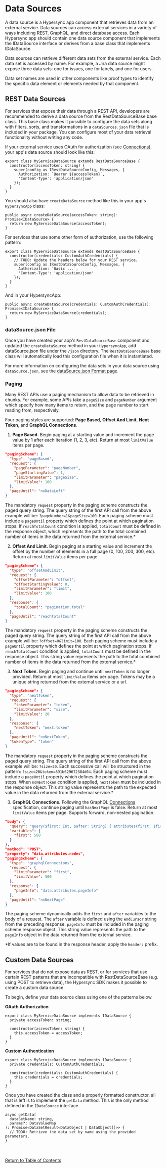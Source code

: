 # Data Sources

A data source is a Hypersync app component that retrieves data from an external service. Data sources can access external services in a variety of ways including REST, GraphQL, and direct database access. Each Hypersync app should contain one data source component that implements the IDataSource interface or derives from a base class that implements IDataSource.

Data sources can retrieve different data sets from the external service. Each data set is accessed by name. For example, a Jira data source might expose three data sets: one for issues, one for labels, and one for users.

Data set names are used in other components like proof types to identify the specific data element or elements needed by that component.

## REST Data Sources

For services that expose their data through a REST API, developers are recommended to derive a data source from the RestDataSourceBase base class. This base class makes it possible to configure the data sets along with filters, sorts, and transformations in a `dataSources.json` file that is included in your package. You can configure most of your data retrieval functionality without writing any code.

If your external service uses OAuth for authorization (see [Connections](./004-connections.md)), your app's data source should look like this:

```
export class MyServiceDataSource extends RestDataSourceBase {
  constructor(accessToken: string) {
    super(config as IRestDataSourceConfig, Messages, {
      Authorization: `Bearer ${accessToken}`,
      'Content-Type': 'application/json'
    });
  }
}

```

You should also have `createDataSource` method like this in your app's `HypersyncApp` class:

```
public async createDataSource(accessToken: string): Promise<IDataSource> {
  return new MyServiceDataSource(accessToken);
}
```

For services that use some other form of authorization, use the following pattern:

```
export class MyServiceDataSource extends RestDataSourceBase {
  constructor(credentials: CustomAuthCredentials) {
    // TODO: Update the headers below for your REST service.
    super(config as IRestDataSourceConfig, Messages, {
      Authorization: `Basic ...`,
      'Content-Type': 'application/json'
    });
  }
}
```

And in your HypersyncApp:

```
public async createDataSource(credentials: CustomAuthCredentials): Promise<IDataSource> {
  return new MyServiceDataSource(credentials);
}
```

### dataSource.json File

Once you have created your app's `RestDataSourceBase` component and updated the `createDataSource` method in your `HypersyncApp`, add dataSource.json file under the `/json` directory. The `RestDataSourceBase` base class will automatically load this configuration file when it is instantiated.

For more information on configuring the data sets in your data source using `dataSource.json`, see the [dataSource.json Format page](./052-data-source-json.md).

### Paging

Many REST APIs use a paging mechanism to allow data to be retrieved in chunks. For example, some APIs take a `pageSize` and `pageNumber` argument which specify how many items to return, and the page number to start reading from, respectively.

Four paging styles are supported: __Page Based__, __Offset And Limit__, __Next Token__, and __GraphQL Connections__.

1.  __Page Based.__  Begin paging at a starting value and increment the page value by 1 after each iteration (1, 2, 3, etc).  Return at most `limitValue` items per page.

```json
"pagingScheme": {
  "type": "pageBased",
  "request": {
    "pageParameter": "pageNumber",
    "pageStartingValue": 1,
    "limitParameter": "pageSize",
    "limitValue": 100
  },
  "pageUntil": "noDataLeft"
}
```

The mandatory `request` property in the paging scheme constructs the paged query string.  The query string of the first API call from the above example will be: `?pageNumber=1&pageSize=100`.  Each paging scheme must include a `pageUntil` property which defines the point at which pagination stops.  If `reachTotalCount` condition is applied, `totalCount` must be defined in the response object, which represents the path to the total combined number of items in the data returned from the external service.*

2.  __Offset And Limit.__  Begin paging at a starting value and increment the offset by the number of elements in a full page (0, 100, 200, 300, etc).  Return at most `limitValue` items per page.

```json
"pagingScheme": {
  "type": "offsetAndLimit",
  "request": {
    "offsetParameter": "offset",
    "offsetStartingValue": 0,
    "limitParameter": "limit",
    "limitValue": 100
  },
  "response": {
    "totalCount": "pagination.total"
  },
  "pageUntil": "reachTotalCount"
}
```

The mandatory `request` property in the paging scheme constructs the paged query string.  The query string of the first API call from the above example will be: `?offset=0&limit=100`.  Each paging scheme must include a `pageUntil` property which defines the point at which pagination stops.  If `reachTotalCount` condition is applied, `totalCount` must be defined in the response object.  This string value represents the path to the total combined number of items in the data returned from the external service.*

3.  __Next Token.__  Begin paging and continue until `nextToken` is no longer provided.  Return at most `limitValue` items per page.  Tokens may be a unique string returned from the external service or a url.

```json
"pagingScheme": {
  "type": "nextToken",
  "request": {
    "tokenParameter": "token",
    "limitParameter": "size",
    "limitValue": 20
  },
  "response": {
    "nextToken": "next.token"
  },
  "pageUntil": "noNextToken",
  "tokenType": "token"
}
```

The mandatory `request` property in the paging scheme constructs the paged query string.  The query string of the first API call from the above example will be: `?size=20`.  Each successive call will be structured in the pattern: `?size=20&token=891b629672384d04`.  Each paging scheme must include a `pageUntil` property which defines the point at which pagination stops.  When `noNextToken` condition is applied, `nextToken` must be included in the response object.  This string value represents the path to the expected value in the data returned from the external service.*

3.  __GraphQL Connections.__  Following the GraphQL [Connections](https://graphql.org/learn/pagination/#connection-specification) specification, continue paging until `hasNextPage` is false.  Return at most `limitValue` items per page.  Supports forward, non-nested pagination.

```json
"body": {
  "query": "query($first: Int, $after: String) { attributes(first: $first, after: $after) { nodes { id name } pageInfo { endCursor hasNextPage } } }",
  "variables": {
    "first": 500
  }
},
"method": "POST",
"property": "data.attributes.nodes",
"pagingScheme": {
  "type": "graphqlConnections",
  "request": {
    "limitParameter": "first",
    "limitValue": 500
  },
  "response": {
    "pageInfo": "data.attributes.pageInfo"
  },
  "pageUntil": "noNextPage"
}
```

The paging scheme dynamically adds the `first` and `after` variables to the body of a request.  The `after` variable is defined using the `endCursor` string from the preceding response.  `pageInfo` must be included in the paging scheme response object.  This string value represents the path to the `pageInfo` object in the data returned from the external service.

*If values are to be found in the response header, apply the `header:` prefix.

## Custom Data Sources

For services that do not expose data as REST, or for services that use certain REST patterns that are incompatible with RestDataSourceBase (e.g. using POST to retrieve data), the Hypersync SDK makes it possible to create a custom data source.

To begin, define your data source class using one of the patterns below.

**OAuth Authorization**

```
export class MyServiceDataSource implements IDataSource {
  private accessToken: string;

  constructor(accessToken: string) {
    this.accessToken = accessToken;
  }
}
```

**Custom Authentication**

```
export class MyServiceDataSource implements IDataSource {
  private credentials: CustomAuthCredentials;

  constructor(credentials: CustomAuthCredentials) {
    this.credentials = credentials;
  }
}
```

Once you have created the class and a properly formatted constructor, all that is left is to implement the `getData` method. This is the only method defined in the `IDataSource` interface.

```
async getData(
  dataSetName: string,
  params?: DataValueMap
): Promise<DataSetResult<DataObject | DataObject[]>> {
  // TODO: Retrieve the data set by name using the provided parameters.
}
```

<br></br>
[Return to Table of Contents](./000-toc.md)
